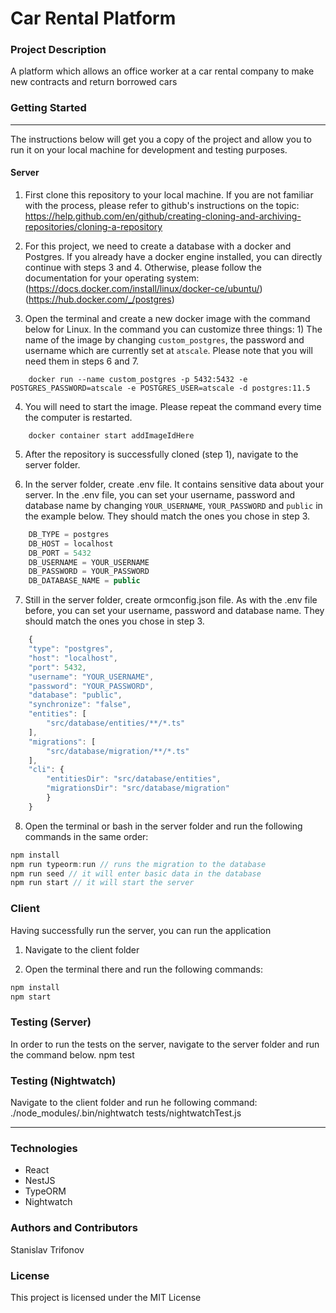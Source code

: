 # Car Rental Platform

### Project Description
A platform which allows an office worker at a car rental company to make new contracts and return borrowed cars

### Getting Started
***
The instructions below will get you a copy of the project and allow you to run it on your local machine for development and testing purposes.

#### Server

1. First clone this repository to your local machine. If you are not familiar with the process, please refer to github's instructions on the topic: https://help.github.com/en/github/creating-cloning-and-archiving-repositories/cloning-a-repository

2. For this project, we need to create a database with a docker and Postgres. If you already have a docker engine installed, you can directly continue with steps 3 and 4. Otherwise, please follow the documentation for your operating system: 
(https://docs.docker.com/install/linux/docker-ce/ubuntu/)
(https://hub.docker.com/_/postgres)

3. Open the terminal and create a new docker image with the command below for Linux. In the command you can customize three things: 1) The name of the image by changing `custom_postgres`, the password and username which are currently set at `atscale`. Please note that you will need them in steps 6 and 7.

```
    docker run --name custom_postgres -p 5432:5432 -e POSTGRES_PASSWORD=atscale -e POSTGRES_USER=atscale -d postgres:11.5
```

4. You will need to start the image. Please repeat the command every time the computer is restarted.
```
    docker container start addImageIdHere
```

5. After the repository is successfully cloned (step 1), navigate to the server folder.

6. In the server folder, create .env file. It contains sensitive data about your server. In the .env file, you can set your username, password and database name by changing `YOUR_USERNAME`, `YOUR_PASSWORD` and `public` in the example below. They should match the ones you chose in step 3.

```javascript
    DB_TYPE = postgres
    DB_HOST = localhost
    DB_PORT = 5432
    DB_USERNAME = YOUR_USERNAME
    DB_PASSWORD = YOUR_PASSWORD
    DB_DATABASE_NAME = public
```

7. Still in the server folder, create ormconfig.json file. As with the .env file before, you can set your username, password and database name. They should match the ones you chose in step 3.

```javascript
    {
    "type": "postgres",
    "host": "localhost",
    "port": 5432,
    "username": "YOUR_USERNAME",
    "password": "YOUR_PASSWORD",
    "database": "public",
    "synchronize": "false",
    "entities": [
        "src/database/entities/**/*.ts"
    ],
    "migrations": [
        "src/database/migration/**/*.ts"
    ],
    "cli": {
        "entitiesDir": "src/database/entities",
        "migrationsDir": "src/database/migration"
        }
    }
```

8. Open the terminal or bash in the server folder and run the following commands in the same order:
```JavaScript
npm install
npm run typeorm:run // runs the migration to the database
npm run seed // it will enter basic data in the database
npm run start // it will start the server
```

### Client

Having successfully run the server, you can run the application


1. Navigate to the client folder

2. Open the terminal there and run the following commands:
```JavaScript
npm install
npm start
```

### Testing (Server)

In order to run the tests on the server, navigate to the server folder and run the command below.
npm test

### Testing (Nightwatch)
Navigate to the client folder and run he following command:
./node_modules/.bin/nightwatch tests/nightwatchTest.js

***

### Technologies

* React
* NestJS
* TypeORM
* Nightwatch


### Authors and Contributors

Stanislav Trifonov


### License
This project is licensed under the MIT License
